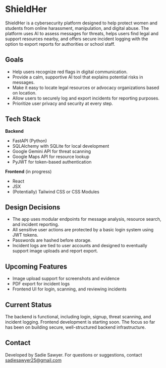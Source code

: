 # ShieldHer

ShieldHer is a cybersecurity platform designed to help protect women and students from online harassment, manipulation, and digital abuse. The platform uses AI to assess messages for threats, helps users find legal and support resources nearby, and offers secure incident logging with the option to export reports for authorities or school staff.

## Goals

- Help users recognize red flags in digital communication.
- Provide a calm, supportive AI tool that explains potential risks in messages.
- Make it easy to locate legal resources or advocacy organizations based on location.
- Allow users to securely log and export incidents for reporting purposes.
- Prioritize user privacy and security at every step.

## Tech Stack

**Backend**
- FastAPI (Python)
- SQLAlchemy with SQLite for local development
- Google Gemini API for threat scanning
- Google Maps API for resource lookup
- PyJWT for token-based authentication

**Frontend** (in progress)
- React
- JSX
- (Potentially) Tailwind CSS or CSS Modules

## Design Decisions

- The app uses modular endpoints for message analysis, resource search, and incident reporting.
- All sensitive user actions are protected by a basic login system using JWT tokens.
- Passwords are hashed before storage.
- Incident logs are tied to user accounts and designed to eventually support image uploads and report export.

## Upcoming Features

- Image upload support for screenshots and evidence
- PDF export for incident logs
- Frontend UI for login, scanning, and reviewing incidents

## Current Status

The backend is functional, including login, signup, threat scanning, and incident logging. Frontend development is starting soon. The focus so far has been on building secure, well-structured backend infrastructure.

## Contact

Developed by Sadie Sawyer. For questions or suggestions, contact sadiesawyer25@gmail.com
